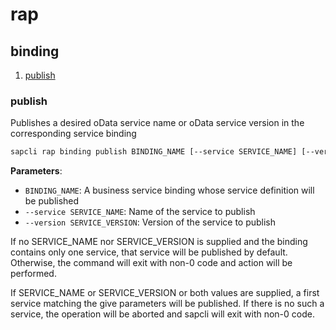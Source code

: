 # rap

## binding

1. [publish](#publish)

### publish

Publishes a desired oData service name or oData service version in the corresponding service binding

```bash
sapcli rap binding publish BINDING_NAME [--service SERVICE_NAME] [--version SERVICE_VERSION]
```

**Parameters**:
- `BINDING_NAME`: A business service binding whose service definition will be published
- `--service SERVICE_NAME`: Name of the service to publish
- `--version SERVICE_VERSION`: Version of the service to publish

If no SERVICE\_NAME nor SERVICE\_VERSION is supplied and the binding contains only
one service, that service will be published by default. Otherwise, the command
will exit with non-0 code and action will be performed.

If SERVICE\_NAME or SERVICE\_VERSION or both values are supplied, a first service
matching the give parameters will be published. If there is no such a service,
the operation will be aborted and sapcli will exit with non-0 code.

